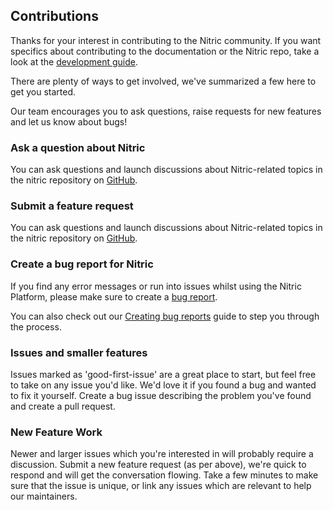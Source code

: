 ## Contributions

Thanks for your interest in contributing to the Nitric community. If you want specifics about contributing to the documentation or the Nitric repo, take a look at the [development guide](./DEVELOPERS.md).

There are plenty of ways to get involved, we've summarized a few here to get you started.

Our team encourages you to ask questions, raise requests for new features and let us know about bugs!

### Ask a question about Nitric

You can ask questions and launch discussions about Nitric-related topics in the nitric repository on [GitHub](https://github.com/nitrictech/nitric/discussions).

### Submit a feature request

You can ask questions and launch discussions about Nitric-related topics in the nitric repository on [GitHub](https://github.com/nitrictech/nitric/issues/new?assignees=&labels=enhancement&projects=&template=2.feature.md).

### Create a bug report for Nitric

If you find any error messages or run into issues whilst using the Nitric Platform, please make sure to create a [bug report](https://github.com/nitrictech/nitric/issues/new?assignees=&labels=bug&projects=&template=1.bug.md).

You can also check out our [Creating bug reports](https://nitric.io/docs/misc/support#best-practices-for-writing-the-bug-report) guide to step you through the process.

### Issues and smaller features

Issues marked as 'good-first-issue' are a great place to start, but feel free to take on any issue you'd like. We'd love it if you found a bug and wanted to fix it yourself. Create a bug issue describing the problem you've found and create a pull request.

### New Feature Work

Newer and larger issues which you're interested in will probably require a discussion. Submit a new feature request (as per above), we're quick to respond and will get the conversation flowing. Take a few minutes to make sure that the issue is unique, or link any issues which are relevant to help our maintainers.
